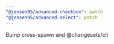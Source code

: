 ```yaml
---
"@jensen95/advanced-checkbox": patch
"@jensen95/advanced-select": patch
---
```


Bump cross-spawn and @changesets/cli

